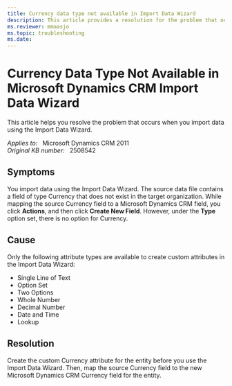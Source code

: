 ```yaml
---
title: Currency data type not available in Import Data Wizard
description: This article provides a resolution for the problem that occurs when you import data using the Import Data Wizard.
ms.reviewer: mmaasjo
ms.topic: troubleshooting
ms.date: 
---
```

# Currency Data Type Not Available in Microsoft Dynamics CRM Import Data Wizard

This article helps you resolve the problem that occurs when you import data using the Import Data Wizard.

_Applies to:_ &nbsp; Microsoft Dynamics CRM 2011  
_Original KB number:_ &nbsp; 2508542

## Symptoms

You import data using the Import Data Wizard. The source data file contains a field of type Currency that does not exist in the target organization. While mapping the source Currency field to a Microsoft Dynamics CRM field, you click **Actions**, and then click **Create New Field**. However, under the **Type** option set, there is no option for Currency.

## Cause

Only the following attribute types are available to create custom attributes in the Import Data Wizard:

- Single Line of Text
- Option Set
- Two Options
- Whole Number
- Decimal Number
- Date and Time
- Lookup

## Resolution

Create the custom Currency attribute for the entity before you use the Import Data Wizard. Then, map the source Currency field to the new Microsoft Dynamics CRM Currency field for the entity.
